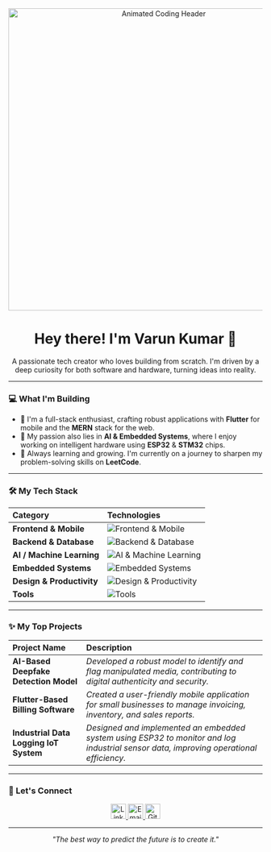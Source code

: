<div align="center">
  <img src="https://raw.githubusercontent.com/Varun2365/Varun2365/main/assets/readme-header.gif" alt="Animated Coding Header" width="600" />
</div>

<h1 align="center">Hey there! I'm Varun Kumar 👋</h1>

<div align="center">
  <p>A passionate tech creator who loves building from scratch. I'm driven by a deep curiosity for both software and hardware, turning ideas into reality.</p>
</div>

---

### 💻 What I'm Building

-   📱 I'm a full-stack enthusiast, crafting robust applications with **Flutter** for mobile and the **MERN** stack for the web.
-   🤖 My passion also lies in **AI & Embedded Systems**, where I enjoy working on intelligent hardware using **ESP32** & **STM32** chips.
-   🚀 Always learning and growing. I'm currently on a journey to sharpen my problem-solving skills on **LeetCode**.

---

### 🛠️ My Tech Stack

| Category | Technologies |
| :--- | :--- |
| **Frontend & Mobile** | <img src="https://skillicons.dev/icons?i=flutter,html,css,js,react" alt="Frontend & Mobile" /> |
| **Backend & Database** | <img src="https://skillicons.dev/icons?i=nodejs,express,mongodb" alt="Backend & Database" /> |
| **AI / Machine Learning** | <img src="https://skillicons.dev/icons?i=python,tensorflow,pytorch" alt="AI & Machine Learning" /> |
| **Embedded Systems** | <img src="https://skillicons.dev/icons?i=c,cpp,arduino,linux" alt="Embedded Systems" /> |
| **Design & Productivity** | <img src="https://skillicons.dev/icons?i=ps,pr,canva,office365" alt="Design & Productivity" /> |
| **Tools** | <img src="https://skillicons.dev/icons?i=vscode,git,docker" alt="Tools" /> |

---

### ✨ My Top Projects

| Project Name | Description |
| :--- | :--- |
| **AI-Based Deepfake Detection Model** | _Developed a robust model to identify and flag manipulated media, contributing to digital authenticity and security._ |
| **Flutter-Based Billing Software** | _Created a user-friendly mobile application for small businesses to manage invoicing, inventory, and sales reports._ |
| **Industrial Data Logging IoT System** | _Designed and implemented an embedded system using ESP32 to monitor and log industrial sensor data, improving operational efficiency._ |

---

### 🔗 Let's Connect

<p align="center">
  <a href="https://www.linkedin.com/in/your-linkedin-profile" target="_blank">
    <img src="https://skillicons.dev/icons?i=linkedin" alt="LinkedIn" width="30" height="30"/>
  </a>
  <a href="mailto:varun.kumar.sharma.2365@gmail.com" target="_blank">
    <img src="https://skillicons.dev/icons?i=gmail" alt="Email" width="30" height="30"/>
  </a>
  <a href="https://github.com/Varun2365" target="_blank">
    <img src="https://skillicons.dev/icons?i=github" alt="GitHub" width="30" height="30"/>
  </a>
</p>

---

<p align="center">
  <i>"The best way to predict the future is to create it."</i>
</p>
